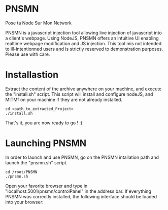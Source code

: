 # PNSMN
Pose ta Node Sur Mon Network

PNSMN is a javascript injection tool allowing live injection of javascript into a client's webpage. Using NodeJS, PNSMN offers an intuitive UI enabling realtime webpage modification and JS injection. This tool mis not intended to ill-intentionned users and is strictly reserved to demonstration purposes. Please use with care.

# Installastion
Extract the content of the archive anywhere on your machine, and execute the "install.sh" script. This script will install and configure nodeJS, and MITMf on your machine if they are not already installed.
```
cd <path_to_extracted_Project>
./install.sh

```
That's it, you are now ready to go ! :)

# Launching PNSMN
In order to launch and use PNSMN, go on the PNSMN intallation path and launch the "pnsmn.sh" script.
```
cd /root/PNSMN
./pnsmn.sh

```
Open your favorite browser and type in "localhost:5001/pnsmn/controlPanel" in the address bar. If everything PNSMN was correctly installed, the following interface should be loaded into your browser: 
